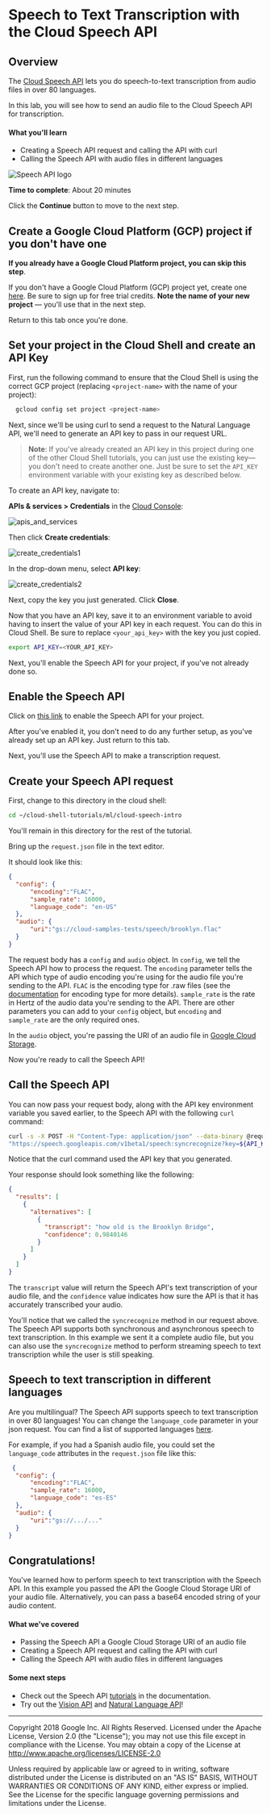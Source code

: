 # Speech to Text Transcription with the Cloud Speech API

## Overview

The [Cloud Speech API](https://cloud.google.com/speech/) lets you do speech-to-text transcription from audio files in over 80 languages.

In this lab, you will see how to send an audio file to the Cloud Speech API for transcription.

#### What you'll learn

* Creating a Speech API request and calling the API with curl
* Calling the Speech API with audio files in different languages

![Speech API logo](https://storage.googleapis.com/aju-dev-demos-codelabs/images/speech_api_sm.png)

**Time to complete**: About 20 minutes

Click the **Continue** button to move to the next step.

## Create a Google Cloud Platform (GCP) project if you don't have one

**If you already have a Google Cloud Platform project, you can skip this step**.

If you don't have a Google Cloud Platform (GCP) project yet, create one [here](https://cloud.google.com/free/). Be sure to sign up for free trial credits.
**Note the name of your new project** — you'll use that in the next step.

Return to this tab once you're done.

## Set your project in the Cloud Shell and create an API Key

First, run the following command to ensure that the Cloud Shell is using the correct GCP project
(replacing `<project-name>` with the name of your project):

```bash
  gcloud config set project <project-name>
```

Next, since we'll be using curl to send a request to the Natural Language API, we'll need to generate an API key to pass in our request URL.

> **Note**: If you've already created an API key in this project during one of the other Cloud Shell tutorials, you can just use the existing key— you don't need to create another one. Just be sure to set the `API_KEY` environment variable with your existing key as described below.

To create an API key, navigate to:

**APIs & services > Credentials** in the [Cloud Console](https://console.cloud.google.com/):

![apis_and_services](https://storage.googleapis.com/aju-dev-demos-codelabs/images/apis_and_services.png)

Then click __Create credentials__:

![create_credentials1](https://storage.googleapis.com/aju-dev-demos-codelabs/images/create_credentials1.png)

In the drop-down menu, select __API key__:

![create_credentials2](https://storage.googleapis.com/aju-dev-demos-codelabs/images/create_credentials2.png)

Next, copy the key you just generated. Click __Close__.

Now that you have an API key, save it to an environment variable to avoid having to insert the value of your API key in each request. You can do this in Cloud Shell. Be sure to replace `<your_api_key>` with the key you just copied.

```bash
export API_KEY=<YOUR_API_KEY>
```

Next, you'll enable the Speech API for your project, if you've not already done so.

## Enable the Speech API

Click on [this link](https://console.cloud.google.com/flows/enableapi?apiid=speech.googleapis.com) to enable the Speech API for your project.

After you've enabled it, you don't need to do any further setup, as you've already set up an API key. Just return to this tab.

Next, you'll use the Speech API to make a transcription request.

## Create your Speech API request

First, change to this directory in the cloud shell:

```bash
cd ~/cloud-shell-tutorials/ml/cloud-speech-intro
```

You'll remain in this directory for the rest of the tutorial.

Bring up the `request.json` file
<walkthrough-editor-open-file filePath="cloud-shell-tutorials/ml/cloud-speech-intro/request.json" text="in the text editor"></walkthrough-editor-open-file><walkthrough-alt>in the text editor</walkthrough-alt>.

It should look like this:

```json
{
  "config": {
      "encoding":"FLAC",
      "sample_rate": 16000,
      "language_code": "en-US"
  },
  "audio": {
      "uri":"gs://cloud-samples-tests/speech/brooklyn.flac"
  }
}
```

The request body has a `config` and `audio` object. In `config`, we tell the Speech API how to process the request. The `encoding` parameter tells the API which type of audio encoding you're using for the audio file you're sending to the API. `FLAC` is the encoding type for .raw files (see the  [documentation](https://cloud.google.com/speech/reference/rest/v1/speech/recognize#audioencoding) for encoding type for more details). `sample_rate` is the rate in Hertz of the audio data you're sending to the API. There are other parameters you can add to your `config` object, but `encoding` and `sample_rate` are the only required ones.

In the `audio` object, you're passing the URI of an audio file in [Google Cloud Storage](https://cloud.google.com/storage/).

Now you're ready to call the Speech API!


## Call the Speech API


You can now pass your request body, along with the API key environment variable you saved earlier, to the Speech API with the following `curl` command:

```bash
curl -s -X POST -H "Content-Type: application/json" --data-binary @request.json \
"https://speech.googleapis.com/v1beta1/speech:syncrecognize?key=${API_KEY}"
```

Notice that the curl command used the API key that you generated.

Your response should look something like the following:

```json
{
  "results": [
    {
      "alternatives": [
        {
          "transcript": "how old is the Brooklyn Bridge",
          "confidence": 0.9840146
        }
      ]
    }
  ]
}
```

The `transcript` value will return the Speech API's text transcription of your audio file, and the `confidence` value indicates how sure the API is that it has accurately transcribed your audio.

You'll notice that we called the `syncrecognize` method in our request above. The Speech API supports both synchronous and asynchronous speech to text transcription. In this example we sent it a complete audio file, but you can also use the `syncrecognize` method to perform streaming speech to text transcription while the user is still speaking.


## Speech to text transcription in different languages

Are you multilingual? The Speech API supports speech to text transcription in over 80 languages! You can change the `language_code` parameter in your json request. You can find a list of supported languages  [here](https://cloud.google.com/speech/docs/languages).

For example, if you had a Spanish audio file, you could set the `language_code` attributes in the `request.json` file like this:


```json
 {
  "config": {
      "encoding":"FLAC",
      "sample_rate": 16000,
      "language_code": "es-ES"
  },
  "audio": {
      "uri":"gs://.../..."
  }
}
```


## Congratulations!

<walkthrough-conclusion-trophy></walkthrough-conclusion-trophy>


You've learned how to perform speech to text transcription with the Speech API. In this example you passed the API the Google Cloud Storage URI of your audio file. Alternatively, you can pass a base64 encoded string of your audio content.

#### What we've covered

* Passing the Speech API a Google Cloud Storage URI of an audio file
* Creating a Speech API request and calling the API with curl
* Calling the Speech API with audio files in different languages

#### Some next steps

* Check out the Speech API  [tutorials](https://cloud.google.com/speech/docs/tutorials) in the documentation.
* Try out the  [Vision API](https://cloud.google.com/vision/) and  [Natural Language API](https://cloud.google.com/natural-language/)!

---------------
Copyright 2018 Google Inc. All Rights Reserved. Licensed under the Apache
License, Version 2.0 (the "License"); you may not use this file except in
compliance with the License. You may obtain a copy of the License at
http://www.apache.org/licenses/LICENSE-2.0

Unless required by applicable law or agreed to in writing, software
distributed under the License is distributed on an "AS IS" BASIS, WITHOUT
WARRANTIES OR CONDITIONS OF ANY KIND, either express or implied. See the
License for the specific language governing permissions and limitations under
the License.
